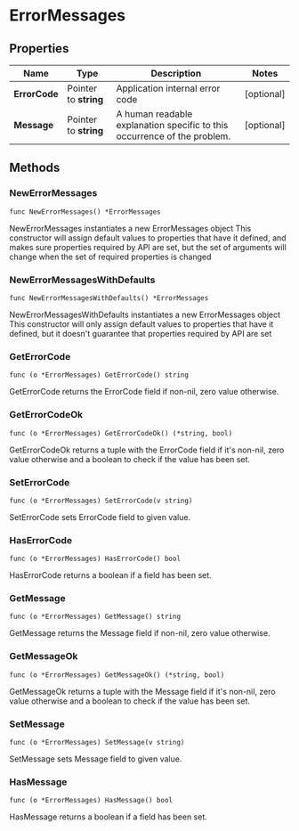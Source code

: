 # ErrorMessages

## Properties

|Name | Type | Description | Notes|
|------------ | ------------- | ------------- | -------------|
|**ErrorCode** | Pointer to **string** | Application internal error code  | [optional] |
|**Message** | Pointer to **string** | A human readable explanation specific to this occurrence of the problem.  | [optional] |

## Methods

### NewErrorMessages

`func NewErrorMessages() *ErrorMessages`

NewErrorMessages instantiates a new ErrorMessages object
This constructor will assign default values to properties that have it defined,
and makes sure properties required by API are set, but the set of arguments
will change when the set of required properties is changed

### NewErrorMessagesWithDefaults

`func NewErrorMessagesWithDefaults() *ErrorMessages`

NewErrorMessagesWithDefaults instantiates a new ErrorMessages object
This constructor will only assign default values to properties that have it defined,
but it doesn't guarantee that properties required by API are set

### GetErrorCode

`func (o *ErrorMessages) GetErrorCode() string`

GetErrorCode returns the ErrorCode field if non-nil, zero value otherwise.

### GetErrorCodeOk

`func (o *ErrorMessages) GetErrorCodeOk() (*string, bool)`

GetErrorCodeOk returns a tuple with the ErrorCode field if it's non-nil, zero value otherwise
and a boolean to check if the value has been set.

### SetErrorCode

`func (o *ErrorMessages) SetErrorCode(v string)`

SetErrorCode sets ErrorCode field to given value.

### HasErrorCode

`func (o *ErrorMessages) HasErrorCode() bool`

HasErrorCode returns a boolean if a field has been set.

### GetMessage

`func (o *ErrorMessages) GetMessage() string`

GetMessage returns the Message field if non-nil, zero value otherwise.

### GetMessageOk

`func (o *ErrorMessages) GetMessageOk() (*string, bool)`

GetMessageOk returns a tuple with the Message field if it's non-nil, zero value otherwise
and a boolean to check if the value has been set.

### SetMessage

`func (o *ErrorMessages) SetMessage(v string)`

SetMessage sets Message field to given value.

### HasMessage

`func (o *ErrorMessages) HasMessage() bool`

HasMessage returns a boolean if a field has been set.


